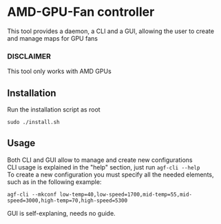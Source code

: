 # AMD-GPU-Fan controller
This tool provides a daemon, a CLI and a GUI, allowing the user to create and manage maps for GPU fans

### DISCLAIMER
This tool only works with AMD GPUs

## Installation
Run the installation script as root
```commandline
sudo ./install.sh
```

## Usage
Both CLI and GUI allow to manage and create new configurations\
CLI usage is explained in the "help" section, just run `agf-cli --help`\
To create a new configuration you must specify all the needed elements, such as in the following example:
```commandline
agf-cli --mkconf low-temp=40,low-speed=1700,mid-temp=55,mid-speed=3000,high-temp=70,high-speed=5300
```

GUI is self-explaning, needs no guide.

